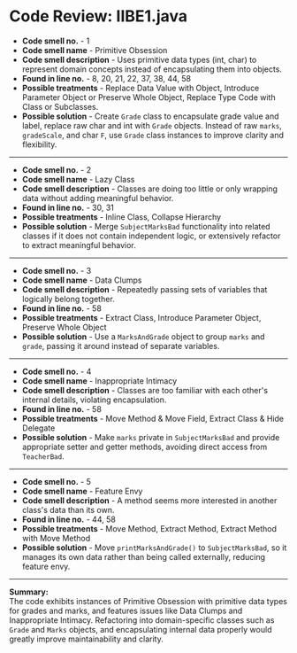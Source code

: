 # Code Review: IIBE1.java

- **Code smell no.** - 1
- **Code smell name** - Primitive Obsession
- **Code smell description** - Uses primitive data types (int, char) to represent domain concepts instead of encapsulating them into objects.
- **Found in line no.** - 8, 20, 21, 22, 37, 38, 44, 58
- **Possible treatments** - Replace Data Value with Object, Introduce Parameter Object or Preserve Whole Object, Replace Type Code with Class or Subclasses.
- **Possible solution** - Create `Grade` class to encapsulate grade value and label, replace raw char and int with `Grade` objects. Instead of raw `marks`, `gradeScale`, and char `F`, use `Grade` class instances to improve clarity and flexibility.

---

- **Code smell no.** - 2
- **Code smell name** - Lazy Class
- **Code smell description** - Classes are doing too little or only wrapping data without adding meaningful behavior.
- **Found in line no.** - 30, 31
- **Possible treatments** - Inline Class, Collapse Hierarchy
- **Possible solution** - Merge `SubjectMarksBad` functionality into related classes if it does not contain independent logic, or extensively refactor to extract meaningful behavior.

---

- **Code smell no.** - 3
- **Code smell name** - Data Clumps
- **Code smell description** - Repeatedly passing sets of variables that logically belong together.
- **Found in line no.** - 58
- **Possible treatments** - Extract Class, Introduce Parameter Object, Preserve Whole Object
- **Possible solution** - Use a `MarksAndGrade` object to group `marks` and `grade`, passing it around instead of separate variables.

---

- **Code smell no.** - 4
- **Code smell name** - Inappropriate Intimacy
- **Code smell description** - Classes are too familiar with each other's internal details, violating encapsulation.
- **Found in line no.** - 58
- **Possible treatments** - Move Method & Move Field, Extract Class & Hide Delegate
- **Possible solution** - Make `marks` private in `SubjectMarksBad` and provide appropriate setter and getter methods, avoiding direct access from `TeacherBad`.

---

- **Code smell no.** - 5
- **Code smell name** - Feature Envy
- **Code smell description** - A method seems more interested in another class's data than its own.
- **Found in line no.** - 44, 58
- **Possible treatments** - Move Method, Extract Method, Extract Method with Move Method
- **Possible solution** - Move `printMarksAndGrade()` to `SubjectMarksBad`, so it manages its own data rather than being called externally, reducing feature envy.

---

**Summary:**  
The code exhibits instances of Primitive Obsession with primitive data types for grades and marks, and features issues like Data Clumps and Inappropriate Intimacy. Refactoring into domain-specific classes such as `Grade` and `Marks` objects, and encapsulating internal data properly would greatly improve maintainability and clarity.